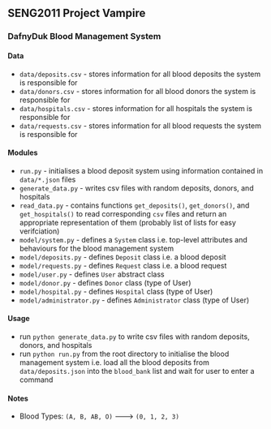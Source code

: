 ## SENG2011 Project Vampire

### DafnyDuk Blood Management System

#### Data
- `data/deposits.csv` - stores information for all blood deposits the system is responsible for
- `data/donors.csv` - stores information for all blood donors the system is responsible for
- `data/hospitals.csv` - stores information for all hospitals the system is responsible for
- `data/requests.csv` - stores information for all blood requests the system is responsible for

#### Modules
- `run.py` - initialises a blood deposit system using information contained in `data/*.json` files
- `generate_data.py` - writes csv files with random deposits, donors, and hospitals
- `read_data.py` - contains functions `get_deposits()`, `get_donors()`, and `get_hospitals()` to read corresponding `csv` files and return an appropriate representation of them (probably list of lists for easy verifciation)
- `model/system.py` - defines a `System` class i.e. top-level attributes and behaviours for the blood management system
- `model/deposits.py` - defines `Deposit` class i.e. a blood deposit
- `model/requests.py` - defines `Request` class i.e. a blood request
- `model/user.py` - defines `User` abstract class
- `model/donor.py` - defines `Donor` class (type of User)
- `model/hospital.py` - defines `Hospital` class (type of User)
- `model/administrator.py` - defines `Administrator` class (type of User)

#### Usage
- run `python generate_data.py` to write csv files with random deposits, donors, and hospitals
- run `python run.py` from the root directory to initialise the blood management system i.e. load all the blood deposits from `data/deposits.json` into the `blood_bank` list and wait for user to enter a command

#### Notes
- Blood Types: `(A, B, AB, O)` ---> `(0, 1, 2, 3)`
